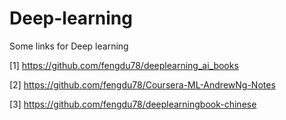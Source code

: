 # Deep-learning


Some links for Deep learning 

[1] https://github.com/fengdu78/deeplearning_ai_books

[2] https://github.com/fengdu78/Coursera-ML-AndrewNg-Notes

[3] https://github.com/fengdu78/deeplearningbook-chinese
